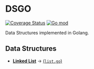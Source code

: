 # DSGO

[![Coverage Status](https://coveralls.io/repos/github/alandavd/dsgo/badge.svg?branch=main)](https://coveralls.io/github/alandavd/dsgo?branch=main)
[![Go mod](https://img.shields.io/github/go-mod/go-version/alandavd/dsgo)](go.mod)

Data Structures implemented in Golang.

## Data Structures

- [**Linked List**](https://en.wikipedia.org/wiki/Linked_list) &rarr; [(`list.go`)](list.go)
